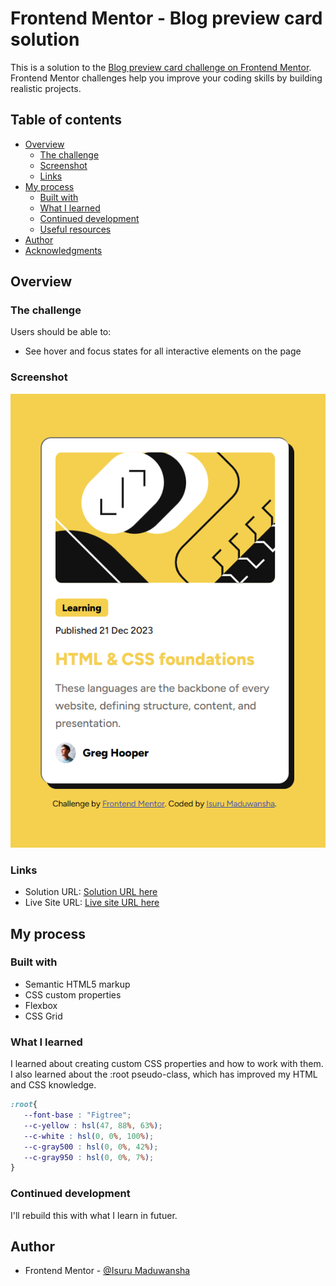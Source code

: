 # Frontend Mentor - Blog preview card solution

This is a solution to the [Blog preview card challenge on Frontend Mentor](https://www.frontendmentor.io/challenges/blog-preview-card-ckPaj01IcS). Frontend Mentor challenges help you improve your coding skills by building realistic projects. 

## Table of contents

- [Overview](#overview)
  - [The challenge](#the-challenge)
  - [Screenshot](#screenshot)
  - [Links](#links)
- [My process](#my-process)
  - [Built with](#built-with)
  - [What I learned](#what-i-learned)
  - [Continued development](#continued-development)
  - [Useful resources](#useful-resources)
- [Author](#author)
- [Acknowledgments](#acknowledgments)

## Overview

### The challenge

Users should be able to:

- See hover and focus states for all interactive elements on the page

### Screenshot

![Screenshot](./assets/images/screenshot.png)

### Links

- Solution URL: [Solution URL here](https://github.com/Isuru-Maduwansha/isuru-maduwansha.github.io)
- Live Site URL: [Live site URL here](https://isuru-maduwansha.github.io/)

## My process

### Built with

- Semantic HTML5 markup
- CSS custom properties
- Flexbox
- CSS Grid

### What I learned

I learned about creating custom CSS properties and how to work with them. I also learned about the :root pseudo-class, which has improved my HTML and CSS knowledge.

```css
:root{
   --font-base : "Figtree";
   --c-yellow : hsl(47, 88%, 63%);
   --c-white : hsl(0, 0%, 100%);
   --c-gray500 : hsl(0, 0%, 42%);
   --c-gray950 : hsl(0, 0%, 7%);
}
```

### Continued development

I'll rebuild this with what I learn in futuer.

## Author

- Frontend Mentor - [@Isuru Maduwansha](https://www.frontendmentor.io/profile/Isuru-Maduwansha)
